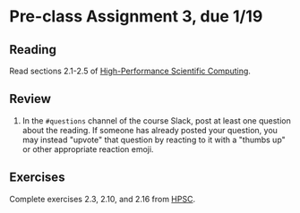 # Pre-class Assignment 3, due 1/19

## Reading

Read sections 2.1-2.5 of [High-Performance Scientific Computing](../assets/EijkhoutIntroToHPC2020.pdf).

## Review

1. In the `#questions` channel of the course Slack, post at least one question about the reading. If someone has already posted your question, you may instead "upvote" that question by reacting to it with a "thumbs up" or other appropriate reaction emoji. 

## Exercises

Complete exercises 2.3, 2.10, and 2.16 from [HPSC](../assets/EijkhoutIntroToHPC2020.pdf).
